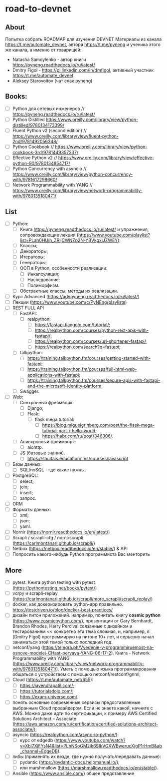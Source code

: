 # road-to-devnet

## About
Попытка собрать ROADMAP для изучения DEVNET
Материалы из канала https://t.me/automate_devnet, автора https://t.me/pyneng и ученика этого же канала, а именно от товарищей:
- Natasha Samoylenko - автор книги https://pyneng.readthedocs.io/ru/latest/
- Dmitry Figol - https://pl.linkedin.com/in/dmfigol, активный участник https://t.me/automate_devnet
- Aleksey Starovoitov (чат слак pyneng)

## Books:
- [ ] Python для сетевых инженеров // https://pyneng.readthedocs.io/ru/latest/
- [ ] Python Distilled https://www.oreilly.com/library/view/python-distilled/9780134173399/
- [ ] Fluent Python v2 (second edition) // https://www.oreilly.com/library/view/fluent-python-2nd/9781492056348/
- [ ] Python Cookbook // https://www.oreilly.com/library/view/python-cookbook-3rd/9781449357337/
- [ ] Effective Python v2 // https://www.oreilly.com/library/view/effective-python-90/9780134854717/
- [ ] Python Concurrency with asyncio // https://www.oreilly.com/library/view/python-concurrency-with/9781617298660/
- [ ] Network Programmability with YANG // https://www.oreilly.com/library/view/network-programmability-with/9780135180471/

## List
- [ ] Python:
	- [ ] Книга https://pyneng.readthedocs.io/ru/latest/ и упражнения, сопровождающие лекции (https://www.youtube.com/playlist?list=PLah0HUih_ZRljCWNZp2N-YBVkgxiJZWEY);
	- [ ] Классы;
	- [ ] Декораторы;
	- [ ] Итераторы;
	- [ ] Генераторы;
	- [ ] ООП в Python, особенности реализации:
		- [ ] Инкапсуляция;
		- [ ] Наследование;
	    - [ ] Полиморфизм.
	- [ ] Обстрактные классы, методы их реализации.
- [ ] Курс Advanced (https://advpyneng.readthedocs.io/ru/latest/)
- [ ] Лекции (https://www.youtube.com/c/PyNEng/playlists)
- [ ] REST FULL API
    - [ ] FastAPI:
    	- [ ] realpython:
    		- [ ] https://fastapi.tiangolo.com/tutorial/;
	    	- [ ] https://realpython.com/courses/python-rest-apis-with-fastapi/;
	    	- [ ] https://realpython.com/courses/url-shortener-fastapi/;
    		- [ ] https://realpython.com/search?q=fastapi;
	- [ ] talkpython:
		- [ ] https://training.talkpython.fm/courses/getting-started-with-fastapi;
		- [ ] https://training.talkpython.fm/courses/full-html-web-applications-with-fastapi;
		- [ ] https://training.talkpython.fm/courses/secure-apis-with-fastapi-and-the-microsoft-identity-platform;
    - [ ] Swagger.
- [ ] Web:
    - [ ] Синхронный фреймворк:
        - [ ] Django;
        - [ ] Flask:
	        - [ ] flask mega tutorial:
		        - [ ] https://blog.miguelgrinberg.com/post/the-flask-mega-tutorial-part-i-hello-world;
		        - [ ] https://habr.com/ru/post/346306/.
    - [ ] Асинхронный фреймворк:
        - [ ] aiohttp.
    - [ ] JS (базовые знания).
    	- [ ] https://shultais.education/lms/courses/javascript
- [ ] Базы данных:
	- [ ] SQL/noSQL - где какие нужны.
- [ ] PostgreSQL:
	- [ ] select;
	- [ ] join;
	- [ ] insert;
	- [ ] запрос.
- [ ] ORM
- [ ] Форматы данных:
	- [ ] xml;
	- [ ] json;
	- [ ] yaml.
- [ ] Nornir (https://nornir.readthedocs.io/en/latest/)
- [ ] Scrapli / scrapli-cfg / nornirscrapli (https://carlmontanari.github.io/scrapli/)
- [ ] Netbox (https://netbox.readthedocs.io/en/stable/) & API
- [ ] Попросить какого-нибудь Python программиста Вас менторить

## More
- [ ] pytest. Книга python testing with pytest (https://pythontesting.net/books/pytest/)
- [ ] vcrpy и scrapli-replay (https://carlmontanari.github.io/scrapli/more_scrapli/scrapli_replay/)
- [ ] docker, как докеризировать python-app правильно. https://testdriven.io/blog/docker-best-practices/
- [ ] дизайн питон приложений. например, почитать книгу **cosmic python** (https://www.cosmicpython.com/), презентации от Gary Bernhardt, Brandon Rhodes, Harry Percival связанные с дизайном и тестированием << конкретно эта тема сложная, и, например, я (Dmitry Figol) программирую на питоне 10+ лет, и серьезно начал заниматься этой темой только последний год.
- [ ] netconf/yang (https://telegra.ph/Vvedenie-v-programmiruemost-na-osnove-modelej-CHast-pervaya-YANG-06-17-2). Книга - Network Programmability with YANG (https://www.oreilly.com/library/view/network-programmability-with/9780135180471/). Уметь с помощью языка программирования общаться с устройством с помощью netconf/restconf/gnmi;
- [ ] Cloud (https://t.me/automate_net/655):
	- [ ] https://jayendrapatil.com/;
	- [ ] https://tutorialsdojo.com/;
	- [ ] https://exam-universe.com/.
- [ ] понять основные современные сервисы предоставляемые выбранным Cloud провайдером. Если не знаете какой, начните с AWS. Можно даже идти по сертификации, к примеру AWS Certified Solutions Architect – Associate (https://aws.amazon.com/ru/certification/certified-solutions-architect-associate/);
- [ ]  asyncio (https://realpython.com/async-io-python/):
	- [ ] курс от edgedb (https://www.youtube.com/watch?v=Xbl7XjFYsN4&list=PLhNSoGM2ik6SIkVGXWBwerucXjgP1rHmB&ab_channel=EdgeDB).
- [ ] либы (применять их везде, где нужно получать/передавать данные):
	- [ ] pydantic (https://pydantic-docs.helpmanual.io/);
	- [ ] или marshmallow (https://marshmallow.readthedocs.io/en/stable/).
- [ ] Ansible (https://www.ansible.com/) общее представление
